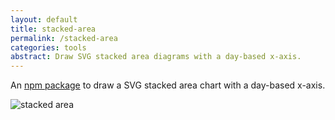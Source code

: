 ```yaml
---
layout: default
title: stacked-area
permalink: /stacked-area
categories: tools
abstract: Draw SVG stacked area diagrams with a day-based x-axis.
---
```

An [npm package](https://www.npmjs.com/package/stacked-area) to draw a SVG stacked area chart with a day-based x-axis.

![stacked area]({{site.url}}/i/stacked-area/stacked-area.png)
